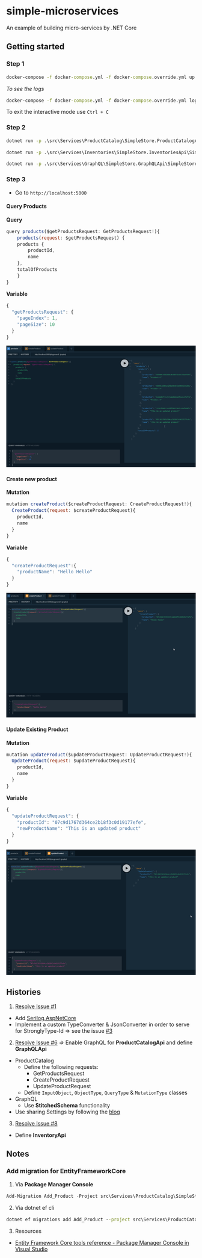 # simple-microservices
An example of building micro-services by .NET Core

## Getting started

### Step 1

```cmd
docker-compose -f docker-compose.yml -f docker-compose.override.yml up -d
```

_To see the logs_

```cmd
docker-compose -f docker-compose.yml -f docker-compose.override.yml logs -f
```

To exit the interactive mode use `Ctrl + C`

### Step 2

```cmd
dotnet run -p .\src\Services\ProductCatalog\SimpleStore.ProductCatalogApi\SimpleStore.ProductCatalogApi.csproj
```

```cmd
dotnet run -p .\src\Services\Inventories\SimpleStore.InventoriesApi\SimpleStore.InventoriesApi.csproj
```

```cmd
dotnet run -p .\src\Services\GraphQL\SimpleStore.GraphQLApi\SimpleStore.GraphQLApi.csproj
```

### Step 3

- Go to `http://localhost:5000`

#### Query Products

**Query**

```js
query products($getProductsRequest: GetProductsRequest!){
    products(request: $getProductsRequest) {
    products {
        productId,
        name
    },
    totalOfProducts
    }
}
```

**Variable**

```js
{
  "getProductsRequest": {
    "pageIndex": 1,
    "pageSize": 10
  }
}
```

![](assets/graphql_query_products.png)

#### Create new product

**Mutation**

```js
mutation createProduct($createProductRequest: CreateProductRequest!){
  CreateProduct(request: $createProductRequest){
    productId,
    name
  }
}
```

**Variable**
```js
{
  "createProductRequest":{
    "productName": "Hello Hello"
  }
}
```

![](assets/graphql_create_product.png)

#### Update Existing Product

**Mutation**

```js
mutation updateProduct($updateProductRequest: UpdateProductRequest!){
  UpdateProduct(request: $updateProductRequest){
    productId,
    name
  }
}
```

**Variable**

```js
{
  "updateProductRequest": {
    "productId": "07c9d1767d364ce2b18f3c0d19177efe",
    "newProductName": "This is an updated product"
  }
}
```

![](assets/graphql_update_product.png)

## Histories

1. [Resolve Issue #1](https://github.com/kimcu-on-thenet/simple-microservices/issues/1)
- Add [Serilog.AspNetCore](https://github.com/serilog/serilog-aspnetcore)
- Implement a custom TypeConverter & JsonConverter in order to serve for StronglyType-Id => see the issue [#3](https://github.com/kimcu-on-thenet/simple-microservices/issues/3)

2. [Resolve Issue #6](https://github.com/kimcu-on-thenet/simple-microservices/issues/6) => Enable GraphQL for **ProductCatalogApi** and define **GraphQLApi**
  - ProductCatalog
    - Define the following requests:
      - GetProductsRequest
      - CreateProductRequest
      - UpdateProductRequest
    - Define `InputObject`, `ObjectType`, `QueryType` & `MutationType` classes
  - GraphQL
      - Use **StitchedSchema** functionality
  - Use sharing Settings by following the [blog](https://andrewlock.net/sharing-appsettings-json-configuration-files-between-projects-in-asp-net-core/)
3. [Resolve Issue #8](https://github.com/kimcu-on-thenet/simple-microservices/issues/8)
  - Define **InventoryApi**

## Notes

### Add migration for EntityFrameworkCore

1. Via **Package Manager Console**

```powershell
Add-Migration Add_Product -Project src\Services\ProductCatalog\SimpleStore.ProductCatalog.Infrastructure.EfCore -StartupProject src\Services\ProductCatalog\SimpleStore.ProductCatalogApi
```

2. Via dotnet ef cli

```cmd
dotnet ef migrations add Add_Product --project src\Services\ProductCatalog\SimpleStore.ProductCatalog.Infrastructure.EfCore --startup-project src\Services\ProductCatalog\SimpleStore.ProductCatalogApi
```

3. Resources

- [Entity Framework Core tools reference - Package Manager Console in Visual Studio](https://docs.microsoft.com/en-us/ef/core/miscellaneous/cli/powershell)